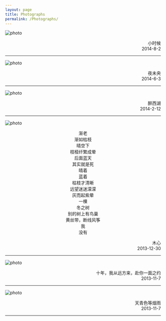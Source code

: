 ```yaml
---
layout: page
title: Photographs
permalink: /Photographs/
---
```



![photo]({{site.baseurl}}/assets/photography_2014_8_2_girl.JPG)
<p align = "right">小时候<br />
2014-8-2
</p>

---


![photo]({{site.baseurl}}/assets/photography_2014_6_3_music_night.png)
<p align = "right">夜未央<br />
2014-6-3
</p>

---

![photo]({{site.baseurl}}/assets/photography_2014_2_12_westlake.jpg)
<p align = "right">醉西湖<br />
2014-2-12
</p>

---

![photo]({{site.baseurl}}/assets/photography_2013_12_30_wood.jpg)

<center> 渐老
<br>
渐如枯枝<br>
晴空下<br>
枝桠纤繁成晕<br>
后面蓝天<br>
其实就是死<br>
晴着<br>
蓝着<br>
枯枝才清晰<br>
远望迷迷濛濛<br>
灰而起紫晕<br>
一棵<br>
冬之树<br>
别的树上有鸟巢<br>
黄丝带，断线风筝<br>
我<br>
没有<br></p>
</center>


<p align = "right">木心<br />
2013-12-30
</p>

---

![photo]({{site.baseurl}}/assets/photography_2013_11_7_wait_for_u.jpg)
<p align = "right">十年，我从远方来，赴你一面之约<br />
2013-11-7
</p>

---

![photo]({{site.baseurl}}/assets/photography_2013_11_7_rain.jpg)
<p align = "right">天青色等烟雨<br />
2013-11-7
</p>

---